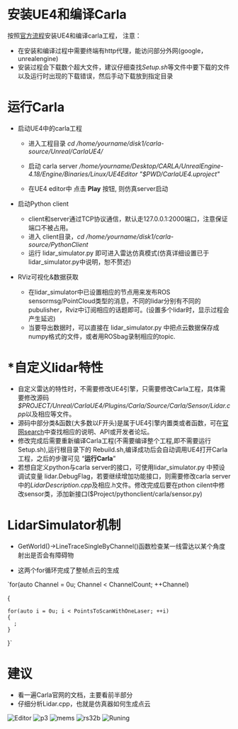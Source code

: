 # 安装UE4和编译Carla
按照[官方流程](https://carla.readthedocs.io/en/latest/how_to_build_on_linux/)安装UE4和编译carla工程，
   注意：
   + 在安装和编译过程中需要终端有http代理，能访问部分外网(google，unrealengine) 
   + 安装过程会下载数个超大文件，建议仔细查找*Setup.sh*等文件中要下载的文件以及运行时出现的下载错误，然后手动下载放到指定目录
# 运行Carla
  
  + 启动UE4中的carla工程   
      - 进入工程目录 *cd /home/yourname/disk1/carla-source/Unreal/CarlaUE4/*

      - 启动 carla server */home/yourname/Desktop/CARLA/UnrealEngine-4.18/Engine/Binaries/Linux/UE4Editor "$PWD/CarlaUE4.uproject"*
      - 在UE4 editor中 点击 **Play** 按钮, 则仿真server启动  

  + 启动Python client
      - client和server通过TCP协议通信，默认走127.0.0.1:2000端口，注意保证端口不被占用。
      - 进入 client目录，*cd /home/yourname/disk1/carla-source/PythonClient*
      - 运行 lidar_simulator.py 即可进入雷达仿真模式(仿真详细设置已于lidar_simulator.py中说明，恕不赘述)
  
  + RViz可视化&数据获取
      - 在lidar_simulator中已设置相应的节点用来发布ROS sensormsg/PointCloud类型的消息，不同的lidar分别有不同的pubulisher，Rviz中订阅相应的话题即可。(设置多个lidar时，显示过程会产生延迟)
      - 当要导出数据时，可以直接在 lidar_simulator.py 中把点云数据保存成numpy格式的文件，或者用ROSbag录制相应的topic.
# *自定义lidar特性
+ 自定义雷达的特性时，不需要修改UE4引擎，只需要修改Carla工程，具体需要修改源码 *$PROJECT/Unreal/CarlaUE4/Plugins/Carla/Source/Carla/Sensor/Lidar.cpp*以及相应等文件。
+ 源码中部分类&函数(大多数以F开头)是属于UE4引擎内置类或者函数，可在[官网search](https://www.unrealengine.com/en-US/bing-search?keyword=&offset=0&filter=All)中查找相应的说明、API或开发者论坛。
+ 修改完成后需要重新编译Carla工程(不需要编译整个工程,即不需要运行 Setup.sh),运行根目录下的 Rebuild.sh,编译成功后会自动调用UE4打开Carla工程，之后的步骤可见 “**运行Carla**”
+ 若想自定义python与carla server的接口，可使用lidar_simulator.py 中预设调试变量
lidar.DebugFlag，若要继续增加功能接口，则需要修改carla server中的*LidarDescription.cpp*及相应.h文件。修改完成后要在pthon cilent中修改sensor类，添加新接口($Project/pythonclient/carla/sensor.py)

# LidarSimulator机制
+   GetWorld()->LineTraceSingleByChannel()函数检查某一线雷达以某个角度射出是否会有障碍物

+ 这两个for循环完成了整帧点云的生成

`for(auto Channel = 0u; Channel < ChannelCount; ++Channel)

  {

    for(auto i = 0u; i < PointsToScanWithOneLaser; ++i)
    {
      ;
    }

  }`

 # 建议
 + 看一遍Carla官网的文档，主要看前半部分
 + 仔细分析Lidar.cpp，也就是仿真器如何生成点云
 
 ![Editor](https://github.com/Super-Tree/LidarSimulator/blob/master/pics/UE4_EDITOR.png)
 ![p3](https://github.com/Super-Tree/LidarSimulator/blob/master/pics/P3.png)
 ![mems](https://github.com/Super-Tree/LidarSimulator/blob/master/pics/mems.png)
 ![rs32b](https://github.com/Super-Tree/LidarSimulator/blob/master/pics/RS32b.png)
 ![Runing](https://github.com/Super-Tree/LidarSimulator/blob/master/pics/runing_time.png)


  
